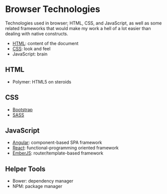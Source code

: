 # Browser Technologies
Technologies used in browser; HTML, CSS, and JavaScript, as well as some related frameworks that would make my work a hell of a lot easier than dealing with native constructs.

- [HTML](HTML): content of the document
- [CSS](CSS): look and feel
- JavaScript: brain

## HTML
- Polymer: HTML5 on steroids

## CSS
- [Bootstrap](Bootstrap)
- [SASS](SASS)

## JavaScript
- [Angular](Angular): component-based SPA framework
- [React](React): functional-programming oriented framework
- [EmberJS](EmberJS): router/template-based framework

## Helper Tools
- Bower: dependency manager
- NPM: package manager

